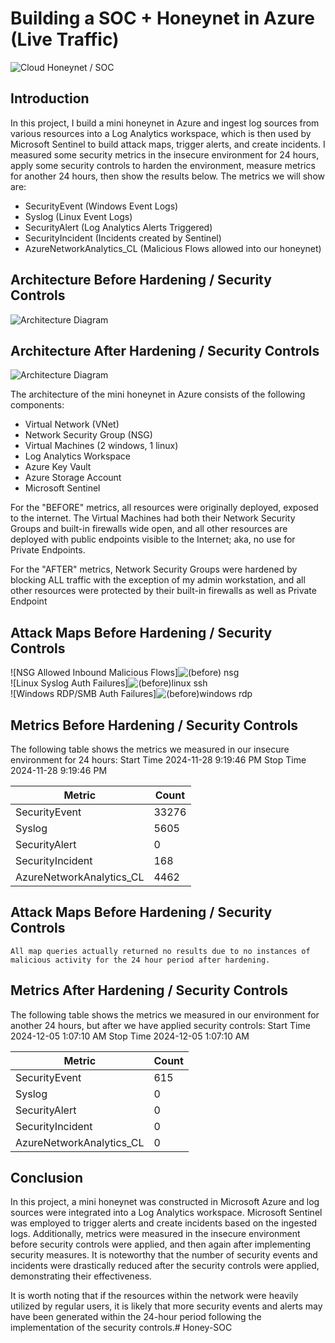 # Building a SOC + Honeynet in Azure (Live Traffic)
![Cloud Honeynet / SOC](https://i.imgur.com/ZWxe03e.jpg)

## Introduction

In this project, I build a mini honeynet in Azure and ingest log sources from various resources into a Log Analytics workspace, which is then used by Microsoft Sentinel to build attack maps, trigger alerts, and create incidents. I measured some security metrics in the insecure environment for 24 hours, apply some security controls to harden the environment, measure metrics for another 24 hours, then show the results below. The metrics we will show are:

- SecurityEvent (Windows Event Logs)
- Syslog (Linux Event Logs)
- SecurityAlert (Log Analytics Alerts Triggered)
- SecurityIncident (Incidents created by Sentinel)
- AzureNetworkAnalytics_CL (Malicious Flows allowed into our honeynet)

## Architecture Before Hardening / Security Controls
![Architecture Diagram](https://i.imgur.com/aBDwnKb.jpg)

## Architecture After Hardening / Security Controls
![Architecture Diagram](https://i.imgur.com/YQNa9Pp.jpg)

The architecture of the mini honeynet in Azure consists of the following components:

- Virtual Network (VNet)
- Network Security Group (NSG)
- Virtual Machines (2 windows, 1 linux)
- Log Analytics Workspace
- Azure Key Vault
- Azure Storage Account
- Microsoft Sentinel

For the "BEFORE" metrics, all resources were originally deployed, exposed to the internet. The Virtual Machines had both their Network Security Groups and built-in firewalls wide open, and all other resources are deployed with public endpoints visible to the Internet; aka, no use for Private Endpoints.

For the "AFTER" metrics, Network Security Groups were hardened by blocking ALL traffic with the exception of my admin workstation, and all other resources were protected by their built-in firewalls as well as Private Endpoint

## Attack Maps Before Hardening / Security Controls
![NSG Allowed Inbound Malicious Flows]![(before) nsg](https://github.com/user-attachments/assets/19551490-c2a1-4936-a4eb-cf5411ddce80)
<br>
![Linux Syslog Auth Failures]![(before)linux ssh](https://github.com/user-attachments/assets/e439c6f7-6a9d-4ef7-b336-40aaab68bf0b)
<br>
![Windows RDP/SMB Auth Failures]![(before)windows rdp](https://github.com/user-attachments/assets/3779d7c4-6192-478c-9e96-4f8d20776df8)
<br>

## Metrics Before Hardening / Security Controls

The following table shows the metrics we measured in our insecure environment for 24 hours:
Start Time 2024-11-28 9:19:46 PM
Stop Time 2024-11-28 9:19:46 PM

| Metric                   | Count
| ------------------------ | -----
| SecurityEvent            | 33276
| Syslog                   | 5605
| SecurityAlert            | 0
| SecurityIncident         | 168
| AzureNetworkAnalytics_CL | 4462

## Attack Maps Before Hardening / Security Controls

```All map queries actually returned no results due to no instances of malicious activity for the 24 hour period after hardening.```

## Metrics After Hardening / Security Controls

The following table shows the metrics we measured in our environment for another 24 hours, but after we have applied security controls:
Start Time 2024-12-05 1:07:10 AM
Stop Time	2024-12-05 1:07:10 AM

| Metric                   | Count
| ------------------------ | -----
| SecurityEvent            | 615
| Syslog                   | 0
| SecurityAlert            | 0
| SecurityIncident         | 0
| AzureNetworkAnalytics_CL | 0

## Conclusion

In this project, a mini honeynet was constructed in Microsoft Azure and log sources were integrated into a Log Analytics workspace. Microsoft Sentinel was employed to trigger alerts and create incidents based on the ingested logs. Additionally, metrics were measured in the insecure environment before security controls were applied, and then again after implementing security measures. It is noteworthy that the number of security events and incidents were drastically reduced after the security controls were applied, demonstrating their effectiveness.

It is worth noting that if the resources within the network were heavily utilized by regular users, it is likely that more security events and alerts may have been generated within the 24-hour period following the implementation of the security controls.# Honey-SOC
